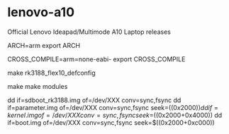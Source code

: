 # lenovo-a10
Official Lenovo Ideapad/Multimode A10 Laptop releases


ARCH=arm
export ARCH

CROSS_COMPILE=arm=none-eabi-
export CROSS_COMPILE


make rk3188_flex10_defconfig

make
make modules

dd if=sdboot_rk3188.img of=/dev/XXX conv=sync,fsync
dd if=parameter.img of=/dev/XXX conv=sync,fsync seek=$((0x2000))
dd if=kernel.img of=/dev/XXX conv=sync,fsync seek=$((0x2000+0x4000))
dd if=boot.img of=/dev/XXX conv=sync,fsync seek=$((0x2000+0xc000))


